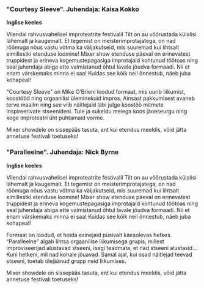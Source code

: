 ### "Courtesy Sleeve". Juhendaja: Kaisa Kokko

**Inglise keeles**

Viiendal rahvusvahelisel improteatrite festivalil Tilt on au võõrustada
külalisi lähemalt ja kaugemalt. Et tegemist on meisterimprotajatega,
on nad rõõmuga nõus vastu võtma ka väljakutseid, mis suuremad kui lihtsalt
eimillestki etenduse loomine! Mixer show etenduse päeval on erinevatest
truppidest ja erineva kogemustepagasiga improtajaid kohtunud töötoas ning seal
juhendaja abiga ette valmistanud õhtul lavale jõudva formaadi. Nii et enam
värskemaks minna ei saa! Kuidas see kõik neil õnnestub, näeb juba kohapeal!

"Courtesy Sleeve" on Mike O’Brieni loodud formaat, mis uurib liikumist,
koostööd ning orgaanilisi üleminekuid impros. Ainsast pakkumisest avaneb
terve maailm ning see viib näitlejaid läbi julge koostöö mitmete inspireerivate
stseenideni. Tule ja sukeldu meiega koos jäneseurgu ning koge improteatri üht
puhtamaid vorme. 

Mixer showdele on sissepääs tasuta, ent kui etendus meeldis, võid
jätta annetuse festivali toetuseks!

### "Paralleelne". Juhendaja: Nick Byrne

**Inglise keeles**

Viiendal rahvusvahelisel improteatrite festivalil Tilt on au võõrustada külalisi
lähemalt ja kaugemalt. Et tegemist on meisterimprotajatega, on nad rõõmuga nõus
vastu võtma ka väljakutseid, mis suuremad kui lihtsalt eimillestki etenduse loomine!
Mixer show etenduse päeval on erinevatest truppidest ja erineva kogemustepagasiga
improtajaid kohtunud töötoas ning seal juhendaja abiga ette valmistanud õhtul lavale
jõudva formaadi. Nii et enam värskemaks minna ei saa! Kuidas see kõik neil õnnestub,
näeb juba kohapeal!

Formaat on loodud, et hoida esinejaid püsivalt käesolevas hetkes. “Paralleelne”
algab lihtsa orgaanilise liikumisega grupis, millest improviseerijad alustavad stseeni,
isegi teadmata, et nad stseeni alustasid… Kuni hetkeni, mil nad kohale jõuavad. Samal
ajal, kui osad näitlejad teevad stseeni, toetab ülejäänud grupp neid liikumises.

Mixer showdele on sissepääs tasuta, ent kui etendus meeldis, võid
jätta annetuse festivali toetuseks!
